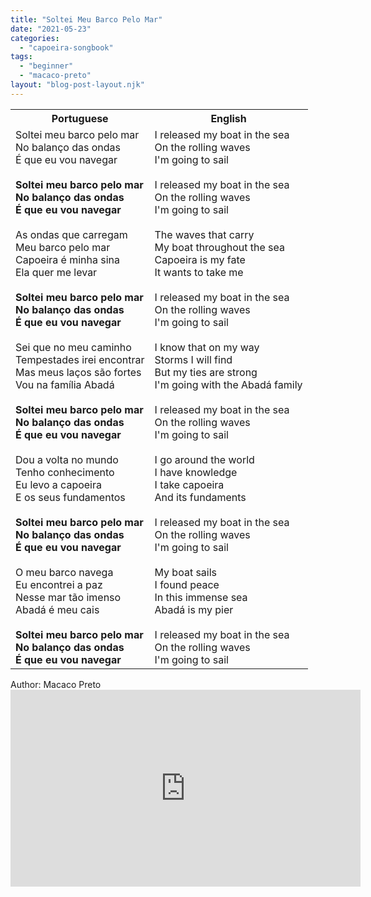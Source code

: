 ```yaml
---
title: "Soltei Meu Barco Pelo Mar"
date: "2021-05-23"
categories: 
  - "capoeira-songbook"
tags: 
  - "beginner"
  - "macaco-preto"
layout: "blog-post-layout.njk"
---
```


<table class="capoeira-table">
    <tr class="header-row">
        <th>Portuguese</th>
        <th>English</th>
    </tr>
    <tr>
        <td>Soltei meu barco pelo mar<br>No balanço das ondas<br>É que eu vou navegar<br><br><strong>Soltei meu barco pelo mar<br>No balanço das ondas<br>É que eu vou navegar</strong><br><br>As ondas que carregam<br>Meu barco pelo mar<br>Capoeira é minha sina<br>Ela quer me levar<br><br><strong>Soltei meu barco pelo mar<br>No balanço das ondas<br>É que eu vou navegar</strong><br><br>Sei que no meu caminho<br>Tempestades irei encontrar<br>Mas meus laços são fortes<br>Vou na família Abadá<br><br><strong>Soltei meu barco pelo mar<br>No balanço das ondas<br>É que eu vou navegar</strong><br><br>Dou a volta no mundo<br>Tenho conhecimento<br>Eu levo a capoeira<br>E os seus fundamentos<br><br><strong>Soltei meu barco pelo mar<br>No balanço das ondas<br>É que eu vou navegar</strong><br><br>O meu barco navega<br>Eu encontrei a paz<br>Nesse mar tão imenso<br>Abadá é meu cais<br><br><strong>Soltei meu barco pelo mar<br>No balanço das ondas<br>É que eu vou navegar</strong></td>
        <td>I released my boat in the sea<br>On the rolling waves<br>I'm going to sail<br><br>I released my boat in the sea<br>On the rolling waves<br>I'm going to sail<br><br>The waves that carry<br>My boat throughout the sea<br>Capoeira is my fate<br>It wants to take me<br><br>I released my boat in the sea<br>On the rolling waves<br>I'm going to sail<br><br>I know that on my way<br>Storms I will find<br>But my ties are strong<br>I'm going with the Abadá family<br><br>I released my boat in the sea<br>On the rolling waves<br>I'm going to sail<br><br>I go around the world<br>I have knowledge<br>I take capoeira<br>And its fundaments<br><br>I released my boat in the sea<br>On the rolling waves<br>I'm going to sail<br><br>My boat sails<br>I found peace<br>In this immense sea<br>Abadá is my pier<br><br>I released my boat in the sea<br>On the rolling waves<br>I'm going to sail</td>
    </tr>
</table>

<figcaption>
Author: Macaco Preto
</figcaption>

<iframe width="560" height="315" src="https://www.youtube.com/embed/FBQ6PwizFl0" title="YouTube video player" frameborder="0" allow="accelerometer; autoplay; clipboard-write; encrypted-media; gyroscope; picture-in-picture" allowfullscreen></iframe>